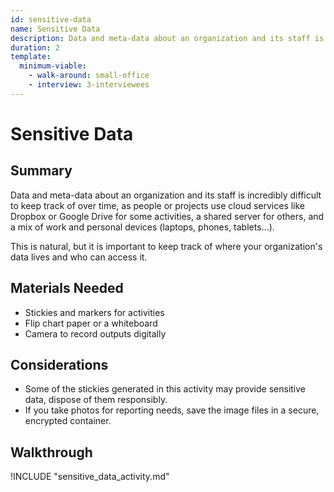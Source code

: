 ```yaml
---
id: sensitive-data
name: Sensitive Data
description: Data and meta-data about an organization and its staff is incredibly difficult to keep track of over time, as people or...
duration: 2
template:
  minimum-viable:
    - walk-around: small-office
    - interview: 3-interviewees
---
```

# Sensitive Data

## Summary

Data and meta-data about an organization and its staff is incredibly difficult to keep track of over time, as people or projects use cloud services like Dropbox or Google Drive for some activities, a shared server for others, and a mix of work and personal devices (laptops, phones, tablets...).  

This is natural, but it is important to keep track of where your organization's data lives and who can access it.


## Materials Needed

* Stickies and markers for activities
* Flip chart paper or a whiteboard 
* Camera to record outputs digitally

## Considerations

* Some of the stickies generated in this activity may provide sensitive data, dispose of them responsibly.
* If you take photos for reporting needs, save the image files in a secure, encrypted container.

## Walkthrough

!INCLUDE "sensitive_data_activity.md"


